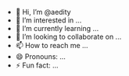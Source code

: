 - 👋 Hi, I’m @aedity
- 👀 I’m interested in ...
- 🌱 I’m currently learning ...
- 💞️ I’m looking to collaborate on ...
- 📫 How to reach me ...
- 😄 Pronouns: ...
- ⚡ Fun fact: ...

<!---
aedity/aedity is a ✨ special ✨ repository because its `README.md` (this file) appears on your GitHub profile.
You can click the Preview link to take a look at your changes.
--->
